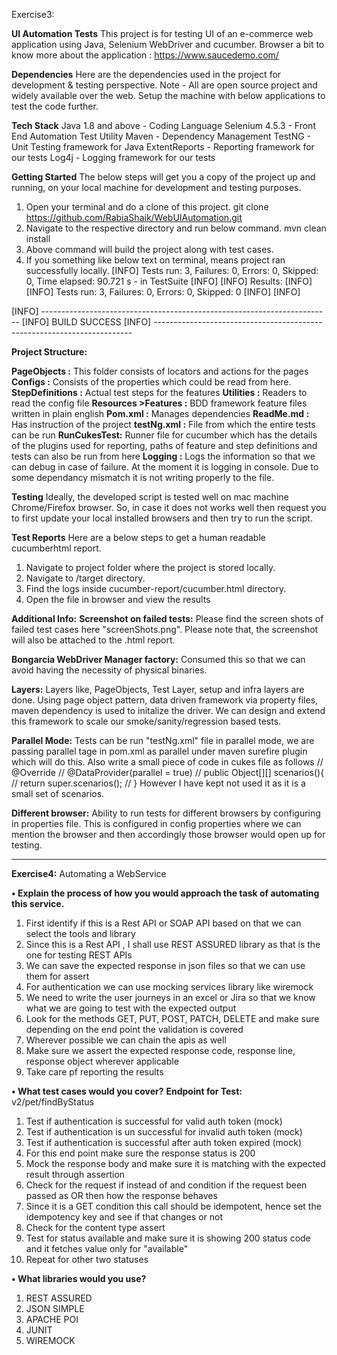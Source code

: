 Exercise3:

**UI Automation Tests**
This project is for testing UI of an e-commerce web application using Java, 
Selenium WebDriver and cucumber. 
Browser a bit to know more about the application : https://www.saucedemo.com/

**Dependencies**
Here are the dependencies used in the project for development & testing perspective.
Note - All are open source project and widely available over the web. 
Setup the machine with below applications to test the code further.

**Tech Stack**
Java 1.8 and above - Coding Language
Selenium 4.5.3 - Front End Automation Test Utility
Maven - Dependency Management
TestNG - Unit Testing framework for Java
ExtentReports - Reporting framework for our tests
Log4j - Logging framework for our tests

**Getting Started**
The below steps will get you a copy of the project up and running, on your local machine for development and testing purposes.

1) Open your terminal and do a clone of this project.
   git clone https://github.com/RabiaShaik/WebUIAutomation.git
2) Navigate to the respective directory and run below command.
   mvn clean install
3) Above command will build the project along with test cases.
4) If you something like below text on terminal, means project ran successfully locally.
   [INFO] Tests run: 3, Failures: 0, Errors: 0, Skipped: 0, Time elapsed: 90.721 s - in TestSuite
   [INFO]
   [INFO] Results:
   [INFO]
   [INFO] Tests run: 3, Failures: 0, Errors: 0, Skipped: 0
   [INFO]
   [INFO]

[INFO] ------------------------------------------------------------------------
[INFO] BUILD SUCCESS
[INFO] ------------------------------------------------------------------------

**Project Structure:**

**PageObjects :** This folder consists of locators and actions for the pages
**Configs :** Consists of the properties which could be read from here.
**StepDefinitions :** Actual test steps for the features
**Utilities :** Readers to read the config file
**Resources >Features :** BDD framework feature files written in plain english
**Pom.xml :** Manages dependencies
**ReadMe.md :** Has instruction of the project
**testNg.xml :** File from which the entire tests can be run
**RunCukesTest:** Runner file for cucumber which has the details of the plugins used for reporting, 
paths of feature and step definitions and tests can also be run from here
**Logging :** Logs the information so that we can debug in case of failure. 
At the moment it is logging in console. Due to some dependancy mismatch it is not writing properly to the file.

**Testing**
Ideally, the developed script is tested well on mac machine Chrome/Firefox browser.
So, in case it does not works well then request you to first update your local installed browsers and then try to run the script.

**Test Reports**
Here are a below steps to get a human readable cucumberhtml report.

1) Navigate to project folder where the project is stored locally.
2) Navigate to /target directory.
3) Find the logs inside cucumber-report/cucumber.html directory.
4) Open the file in browser and view the results

**Additional Info:**
**Screenshot on failed tests:** Please find the screen shots of failed test cases here "screenShots.png". Please note that, the screenshot will also be attached to the .html report.


**Bongarcia WebDriver Manager factory:** Consumed this so that we can avoid having the necessity of physical binaries.


**Layers:** Layers like, PageObjects, Test Layer, setup and infra layers are done. Using page object pattern, data driven framework via property files, maven dependency is used to initalize the driver. 
We can design and extend this framework to scale our smoke/sanity/regression based tests.


**Parallel Mode:** Tests can be run "testNg.xml" file in parallel mode, we are passing parallel tage in pom.xml as parallel under maven surefire plugin
which will do this. Also write a small piece of code in cukes file as follows
//        @Override
//        @DataProvider(parallel = true)
//        public Object[][] scenarios(){
//                return super.scenarios();
//        }
However I have kept not used it as it is a small set of scenarios.


**Different browser:** Ability to run tests for different browsers by configuring in properties file. This is configured in config properties where we can mention the browser and then accordingly those browser would open up for testing.

************************************************************************************************


**Exercise4:** Automating a WebService


**• Explain the process of how you would approach the task of automating this service.**

1. First identify if this is a Rest API or SOAP API based on that we can select the tools and library
2. Since this is a Rest API , I shall use REST ASSURED library as that is the one for testing REST APIs
3. We can save the expected response in json files so that we can use them for assert
4. For authentication we can use mocking services library like wiremock
5. We need to write the user journeys in an excel or Jira so that we know what we are going to test with the expected output
6. Look for the methods GET, PUT, POST, PATCH, DELETE and make sure depending on the end point the validation is covered
7. Wherever possible we can chain the apis as well
8. Make sure we assert the expected response code, response line, response object wherever applicable
9. Take care pf reporting the results

**• What test cases would you cover?**
**Endpoint for Test:** v2/pet/findByStatus

1. Test if authentication is successful for valid auth token (mock)
2. Test if authentication is un successful for invalid auth token (mock)
3. Test if authentication is successful after auth token expired (mock)
4. For this end point make sure the response status is 200
5. Mock the response body and make sure it is matching with the expected result through assertion
6. Check for the request if instead of and condition if the request been passed as OR then how the response behaves
7. Since it is a GET condition this call should be idempotent, hence set the idempotency key and see if that changes or not
8. Check for the content type assert
9. Test for status available and make sure it is showing 200 status code and it fetches value only for "available"
10. Repeat for other two statuses

**• What libraries would you use?**

1. REST ASSURED
2. JSON SIMPLE
3. APACHE POI
4. JUNIT
5. WIREMOCK

